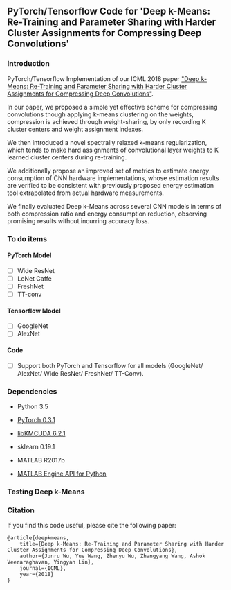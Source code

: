 ## PyTorch/Tensorflow Code for 'Deep k-Means: Re-Training and Parameter Sharing with Harder Cluster Assignments for Compressing Deep Convolutions'

### Introduction

PyTorch/Tensorflow Implementation of our ICML 2018 paper ["Deep k-Means: Re-Training and Parameter Sharing with Harder Cluster Assignments for Compressing Deep Convolutions"](https://arxiv.org/abs/1806.09228).

In our paper, we proposed a simple yet effective scheme for compressing convolutions though applying k-means clustering on the weights, compression is achieved through weight-sharing, by only recording K cluster centers and weight assignment indexes.

We then introduced a novel spectrally relaxed k-means regularization, which tends to make hard assignments of convolutional layer weights to K learned cluster centers during re-training. 

We additionally propose an improved set of metrics to estimate energy consumption of CNN hardware implementations, whose estimation results are verified to be consistent with previously proposed energy estimation tool extrapolated from actual hardware measurements.

We finally evaluated Deep k-Means across several CNN models in terms of both compression ratio and energy consumption reduction, observing promising results without incurring accuracy loss.

### To do items

#### PyTorch Model

- [ ] Wide ResNet
- [ ] LeNet Caffe
- [ ] FreshNet
- [ ] TT-conv

#### Tensorflow Model

- [ ] GoogleNet
- [ ] AlexNet

#### Code

- [ ] Support both PyTorch and Tensorflow for all models (GoogleNet/ AlexNet/ Wide ResNet/ FreshNet/ TT-Conv).

### Dependencies

* Python 3.5
* [PyTorch 0.3.1](https://pytorch.org/previous-versions/)
* [libKMCUDA 6.2.1](https://github.com/src-d/kmcuda)
* sklearn 0.19.1

* MATLAB R2017b
* [MATLAB Engine API for Python](https://www.mathworks.com/help/matlab/matlab_external/install-the-matlab-engine-for-python.html)


### Testing Deep k-Means

### Citation

If you find this code useful, please cite the following paper:

    @article{deepkmeans,
        title={Deep k-Means: Re-Training and Parameter Sharing with Harder Cluster Assignments for Compressing Deep Convolutions},
        author={Junru Wu, Yue Wang, Zhenyu Wu, Zhangyang Wang, Ashok Veeraraghavan, Yingyan Lin},
        journal={ICML},
        year={2018}
    }
